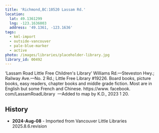 ```yaml
---
title: 'Richmond,BC:10520 Lassam Rd.'
location:
  lat: 49.1361299
  lng: -123.1636003
  address: '49.1361, -123.1636'
tags:
  - kml-import
  - outside-vancouver
  - pale-blue-marker
  - active
photo: /images/libraries/placeholder-library.jpg
library_id: 00492
---
```

‘Lassam Road Little Free Children's Library’ Williams Rd.—Steveston Hwy.;
 Railway Ave.—No. 2 Rd.; 
Little Free Library #19226.
Board books, picture books, easy readers, chapter books and middle grade fiction. Most are in English but some French and Chinese. https://www. facebook. com/LassamRoadLibrary 
—Added to map by K.D., 2023 1 20.

## History
- **2024-Aug-08** - Imported from Vancouver Little Libraries 2025.8.6.revision
